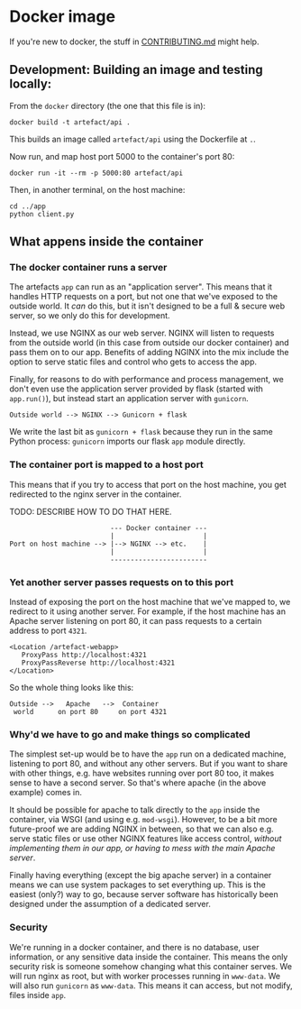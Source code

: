 # Docker image

If you're new to docker, the stuff in [CONTRIBUTING.md](./CONTRIBUTING.md) might help.

## Development: Building an image and testing locally:

From the `docker` directory (the one that this file is in):
```
docker build -t artefact/api .
```
This builds an image called `artefact/api` using the Dockerfile at `.`.

Now run, and map host port 5000 to the container's port 80:
```
docker run -it --rm -p 5000:80 artefact/api
```

Then, in another terminal, on the host machine:
```
cd ../app
python client.py
```




## What appens inside the container

### The docker container runs a server

The artefacts `app` can run as an "application server".
This means that it handles HTTP requests on a port, but not one that we've exposed to the outside world.
It _can_ do this, but it isn't designed to be a full & secure web server, so we only do this for development.

Instead, we use NGINX as our web server.
NGINX will listen to requests from the outside world (in this case from outside our docker container) and pass them on to our app.
Benefits of adding NGINX into the mix include the option to serve static files and control who gets to access the app.

Finally, for reasons to do with performance and process management, we don't even use the application server provided by flask (started with `app.run()`), but instead start an application server with `gunicorn`.

```
Outside world --> NGINX --> Gunicorn + flask
```

We write the last bit as `gunicorn + flask` because they run in the same Python process: `gunicorn` imports our flask `app` module directly.

### The container port is mapped to a host port

This means that if you try to access that port on the host machine, you get redirected to the nginx server in the container. 

TODO: DESCRIBE HOW TO DO THAT HERE.

```
                         --- Docker container ---
                         |                      |                               
Port on host machine --> |--> NGINX --> etc.    |
                         |                      |                               
                         ------------------------                  
```

### Yet another server passes requests on to this port

Instead of exposing the port on the host machine that we've mapped to, we redirect to it using another server.
For example, if the host machine has an Apache server listening on port 80, it can pass requests to a certain address to port `4321`.

```
<Location /artefact-webapp>
   ProxyPass http://localhost:4321
   ProxyPassReverse http://localhost:4321
</Location>
```

So the whole thing looks like this:

```
Outside -->   Apache   -->  Container
 world      on port 80     on port 4321
```

### Why'd we have to go and make things so complicated

The simplest set-up would be to have the `app` run on a dedicated machine, listening to port 80, and without any other servers.
But if you want to share with other things, e.g. have websites running over port 80 too, it makes sense to have a second server.
So that's where apache (in the above example) comes in.

It should be possible for apache to talk directly to the `app` inside the container, via WSGI (and using e.g. `mod-wsgi`).
However, to be a bit more future-proof we are adding NGINX in between, so that we can also e.g. serve static files or use other NGINX features like access control, *without implementing them in our app, or having to mess with the main Apache server*.

Finally having everything (except the big apache server) in a container means we can use system packages to set everything up.
This is the easiest (only?) way to go, because server software has historically been designed under the assumption of a dedicated server.

### Security

We're running in a docker container, and there is no database, user information, or any sensitive data inside the container.
This means the only security risk is someone somehow changing what this container serves.
We will run nginx as root, but with worker processes running in `www-data`.
We will also run `gunicorn` as `www-data`.
This means it can access, but not modify, files inside `app`.


